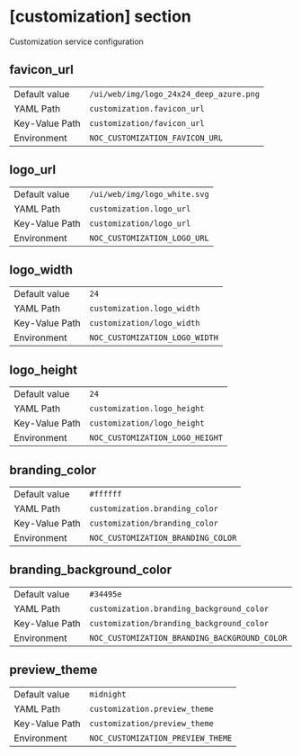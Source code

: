# [customization] section

Customization service configuration

## favicon_url

|                |                                         |
| -------------- | --------------------------------------- |
| Default value  | `/ui/web/img/logo_24x24_deep_azure.png` |
| YAML Path      | `customization.favicon_url`             |
| Key-Value Path | `customization/favicon_url`             |
| Environment    | `NOC_CUSTOMIZATION_FAVICON_URL`         |

## logo_url

|                |                              |
| -------------- | ---------------------------- |
| Default value  | `/ui/web/img/logo_white.svg` |
| YAML Path      | `customization.logo_url`     |
| Key-Value Path | `customization/logo_url`     |
| Environment    | `NOC_CUSTOMIZATION_LOGO_URL` |

## logo_width

|                |                                |
| -------------- | ------------------------------ |
| Default value  | `24`                           |
| YAML Path      | `customization.logo_width`     |
| Key-Value Path | `customization/logo_width`     |
| Environment    | `NOC_CUSTOMIZATION_LOGO_WIDTH` |

## logo_height

|                |                                 |
| -------------- | ------------------------------- |
| Default value  | `24`                            |
| YAML Path      | `customization.logo_height`     |
| Key-Value Path | `customization/logo_height`     |
| Environment    | `NOC_CUSTOMIZATION_LOGO_HEIGHT` |

## branding_color

|                |                                    |
| -------------- | ---------------------------------- |
| Default value  | `#ffffff`                          |
| YAML Path      | `customization.branding_color`     |
| Key-Value Path | `customization/branding_color`     |
| Environment    | `NOC_CUSTOMIZATION_BRANDING_COLOR` |

## branding_background_color

|                |                                               |
| -------------- | --------------------------------------------- |
| Default value  | `#34495e`                                     |
| YAML Path      | `customization.branding_background_color`     |
| Key-Value Path | `customization/branding_background_color`     |
| Environment    | `NOC_CUSTOMIZATION_BRANDING_BACKGROUND_COLOR` |

## preview_theme

|                |                                   |
| -------------- | --------------------------------- |
| Default value  | `midnight`                        |
| YAML Path      | `customization.preview_theme`     |
| Key-Value Path | `customization/preview_theme`     |
| Environment    | `NOC_CUSTOMIZATION_PREVIEW_THEME` |
